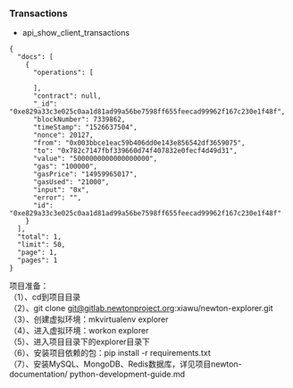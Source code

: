 ### Transactions ###
- api_show_client_transactions
```
{
  "docs": [
    {
      "operations": [
        
      ],
      "contract": null,
      "_id": "0xe829a33c3e025c0aa1d81ad99a56be7598ff655feecad99962f167c230e1f48f",
      "blockNumber": 7339862,
      "timeStamp": "1526637504",
      "nonce": 20127,
      "from": "0x003bbce1eac59b406dd0e143e856542df3659075",
      "to": "0x782c7147fbf339660d74f407832e0fecf4d49d31",
      "value": "5000000000000000000",
      "gas": "100000",
      "gasPrice": "14959965017",
      "gasUsed": "21000",
      "input": "0x",
      "error": "",
      "id": "0xe829a33c3e025c0aa1d81ad99a56be7598ff655feecad99962f167c230e1f48f"
    }
  ],
  "total": 1,
  "limit": 50,
  "page": 1,
  "pages": 1
}
```

项目准备：  
（1）、cd到项目目录  
（2）、git clone git@gitlab.newtonproject.org:xiawu/newton-explorer.git  
（3）、创建虚拟环境：mkvirtualenv explorer  
（4）、进入虚拟环境：workon explorer  
（5）、进入项目目录下的explorer目录下  
（6）、安装项目依赖的包：pip install -r requirements.txt  
（7）、安装MySQL、MongoDB、Redis数据库，详见项目newton-documentation/ python-development-guide.md

